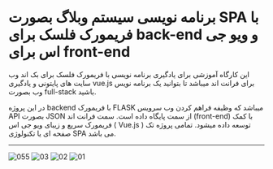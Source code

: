 # برنامه نویسی سیستم وبلاگ بصورت SPA با فریمورک فلسک برای back-end و ویو جی اس برای front-end
این کارگاه آموزشی برای یادگیری برنامه نویسی با فریمورک فلسک برای بک اند وب سایت های پایتونی و یادگیری vue.js برای فرانت اند میباشد تا بتوانید یک برنامه نویس وب بصورت full-stack باشید.

در این پروژه backend با فریمورک FLASK میباشد که وظیفه فراهم کردن وب سرویس API بصورت JSON از سمت پایگاه داده است.
سمت فرانت اند (front-end) با کمک فریمورک سریع و زیبای ویو جی اس ( Vue.js ) توسعه داده میشود.
تمامی پروژه تک صفحه ای یا تکنولوژی SPA می باشد.

---
![055](https://github.com/nikzad-avasam/SPA-blog-with-flask-vue.js/assets/13311003/0ce90aa9-a0d5-45a2-9951-3f6dd646a558)
![03](https://github.com/nikzad-avasam/SPA-blog-with-flask-vue.js/assets/13311003/c5956f83-ce0d-4db0-8bd3-5063ca9db242)
![02](https://github.com/nikzad-avasam/SPA-blog-with-flask-vue.js/assets/13311003/e6922a5f-9b0d-4bf9-849e-fc056898e8b8)
![01](https://github.com/nikzad-avasam/SPA-blog-with-flask-vue.js/assets/13311003/9c83c435-477c-4cb1-aaef-d93cbc781985)

